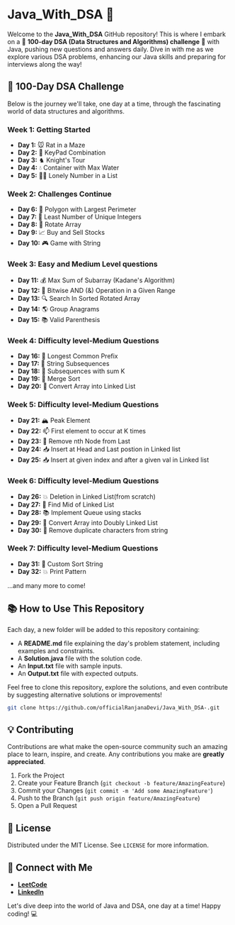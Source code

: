 
# Java_With_DSA 🚀

Welcome to the **Java_With_DSA** GitHub repository! This is where I embark on a 🌟 **100-day DSA (Data Structures and Algorithms) challenge** 🌟 with Java, pushing new questions and answers daily. Dive in with me as we explore various DSA problems, enhancing our Java skills and preparing for interviews along the way!

## 📆 100-Day DSA Challenge

Below is the journey we'll take, one day at a time, through the fascinating world of data structures and algorithms.

### Week 1: Getting Started

- **Day 1:** 🐭 Rat in a Maze
- **Day 2:** 📱 KeyPad Combination
- **Day 3:** ♞ Knight's Tour
- **Day 4:** 💧 Container with Max Water
- **Day 5:** 🚶‍♂️ Lonely Number in a List

### Week 2: Challenges Continue

- **Day 6:** 🔺 Polygon with Largest Perimeter
- **Day 7:** 🔢 Least Number of Unique Integers
- **Day 8:** 🔄 Rotate Array
- **Day 9:** 📈 Buy and Sell Stocks
- **Day 10:** 🎮 Game with String

### Week 3: Easy and Medium Level questions

- **Day 11:** 💰 Max Sum of Subarray (Kadane's Algorithm)
- **Day 12:** 🔗 Bitwise AND (&) Operation in a Given Range
- **Day 13:** 🔍 Search In Sorted Rotated Array
- **Day 14:** 🌎 Group Anagrams
- **Day 15:** 📚 Valid Parenthesis

### Week 4: Difficulty level-Medium Questions

- **Day 16:** 🔗 Longest Common Prefix
- **Day 17:** 📝 String Subsequences
- **Day 18:** 🔖 Subsequences with sum K
- **Day 19:** 🔀 Merge Sort
- **Day 20:** 🧵 Convert Array into Linked List

### Week 5: Difficulty level-Medium Questions

- **Day 21:** 🏔️ Peak Element
- **Day 22:** 📫 First element to occur at K times
- **Day 23:** 📌 Remove nth Node from Last
- **Day 24:** 📥 Insert at Head and Last postion in Linked list
- **Day 25:** 📥 Insert at given index and after a given val in Linked list

### Week 6: Difficulty level-Medium Questions

- **Day 26:** 💥 Deletion in Linked List(from scratch)
- **Day 27:** 🎯 Find Mid of Linked List
- **Day 28:** 📚 Implement Queue using stacks
- **Day 29:** 🔗 Convert Array into Doubly Linked List
- **Day 30:** 🔢 Remove duplicate characters from string

### Week 7: Difficulty level-Medium Questions

- **Day 31:** 🔢 Custom Sort String
- **Day 32:** 💥 Print Pattern

...and many more to come!

## 📚 How to Use This Repository

Each day, a new folder will be added to this repository containing:

- A **README.md** file explaining the day's problem statement, including examples and constraints.
- A **Solution.java** file with the solution code.
- An **Input.txt** file with sample inputs.
- An **Output.txt** file with expected outputs.

Feel free to clone this repository, explore the solutions, and even contribute by suggesting alternative solutions or improvements!

```bash
git clone https://github.com/officialRanjanaDevi/Java_With_DSA-.git
```

## 💡 Contributing

Contributions are what make the open-source community such an amazing place to learn, inspire, and create. Any contributions you make are **greatly appreciated**.

1. Fork the Project
2. Create your Feature Branch (`git checkout -b feature/AmazingFeature`)
3. Commit your Changes (`git commit -m 'Add some AmazingFeature'`)
4. Push to the Branch (`git push origin feature/AmazingFeature`)
5. Open a Pull Request

## 📝 License

Distributed under the MIT License. See `LICENSE` for more information.

## 🤝 Connect with Me

- **[LeetCode](https://leetcode.com/originalpandacoder/)**
- **[LinkedIn](www.linkedin.com/in/ranjana-devi-58976327b)**

Let's dive deep into the world of Java and DSA, one day at a time! Happy coding! 💻


